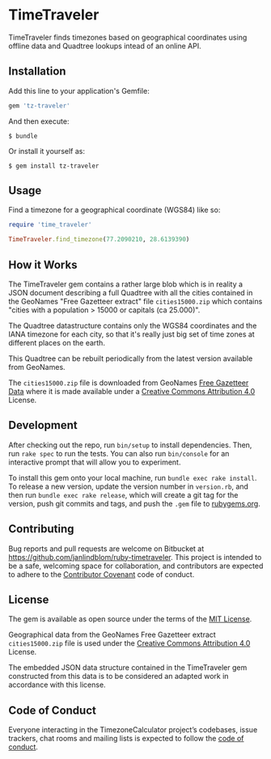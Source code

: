 # TimeTraveler

TimeTraveler finds timezones based on geographical coordinates using offline
data and Quadtree lookups intead of an online API.

## Installation

Add this line to your application's Gemfile:

```ruby
gem 'tz-traveler'
```

And then execute:

    $ bundle

Or install it yourself as:

    $ gem install tz-traveler

## Usage

Find a timezone for a geographical coordinate (WGS84) like so:

```ruby
require 'time_traveler'

TimeTraveler.find_timezone(77.2090210, 28.6139390)
```

## How it Works

The TimeTraveler gem contains a rather large blob which is in reality a JSON document describing a full Quadtree with all the cities contained in the GeoNames "Free Gazetteer extract" file `cities15000.zip` which contains "cities with a population > 15000 or capitals (ca 25.000)".

The Quadtree datastructure contains only the WGS84 coordinates and the IANA timezone for each city, so that it's really just big set of time zones at different places on the earth.

This Quadtree can be rebuilt periodically from the latest version available from GeoNames.

The `cities15000.zip` file is downloaded from GeoNames [Free Gazetteer Data](http://download.geonames.org/export/dump/) where it is made available under a [Creative Commons Attribution 4.0](https://creativecommons.org/licenses/by/4.0/) License.

## Development

After checking out the repo, run `bin/setup` to install dependencies. Then, run `rake spec` to run the tests. You can also run `bin/console` for an interactive prompt that will allow you to experiment.

To install this gem onto your local machine, run `bundle exec rake install`. To release a new version, update the version number in `version.rb`, and then run `bundle exec rake release`, which will create a git tag for the version, push git commits and tags, and push the `.gem` file to [rubygems.org](https://rubygems.org).

## Contributing

Bug reports and pull requests are welcome on Bitbucket at <https://github.com/janlindblom/ruby-timetraveler>. This project is intended to be a safe, welcoming space for collaboration, and contributors are expected to adhere to the [Contributor Covenant](http://contributor-covenant.org) code of conduct.

## License

The gem is available as open source under the terms of the [MIT License](https://opensource.org/licenses/MIT).

Geographical data from the GeoNames Free Gazetteer extract `cities15000.zip` file is used under the [Creative Commons Attribution 4.0](https://creativecommons.org/licenses/by/4.0/) License.

The embedded JSON data structure contained in the TimeTraveler gem constructed from this data is to be considered an adapted work in accordance with this license.

## Code of Conduct

Everyone interacting in the TimezoneCalculator project’s codebases, issue trackers, chat rooms and mailing lists is expected to follow the [code of conduct](https://github.com/janlindblom/ruby-timetraveler/blob/main/CODE_OF_CONDUCT.md).
